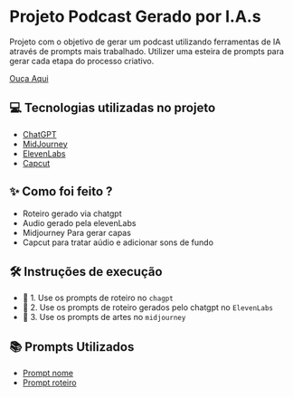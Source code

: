 # Projeto Podcast Gerado por I.A.s

Projeto com o objetivo de gerar um podcast utilizando ferramentas de IA através de prompts mais trabalhado.
Utilizer uma esteira de prompts para gerar cada etapa do processo criativo.

[Ouça Aqui](202406201846.mp3)


## 💻 Tecnologias utilizadas no projeto

- [ChatGPT](https://chat.openai.com/) 
- [MidJourney](https://www.midjourney.com/app/)
- [ElevenLabs](https://beta.elevenlabs.io/)
- [Capcut](https://www.capcut.com/pt-br/)

## ✨ Como foi feito ?

- Roteiro gerado via chatgpt
- Audio gerado pela elevenLabs
- Midjourney Para gerar capas
- Capcut para tratar aúdio e adicionar sons de fundo

## 🛠️ Instruções de execução

- 🤖 1. Use os prompts de roteiro no `chagpt`
- 🤖 2. Use os prompts de roteiro gerados pelo chatgpt no  `ElevenLabs`
- 🤖 3. Use os prompts de artes no `midjourney`

## 📚 Prompts Utilizados

- [Prompt nome](prompt/gpt-nome.md)
- [Prompt roteiro](prompt/gpt-roteiro.md)
